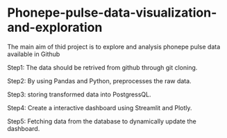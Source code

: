 # Phonepe-pulse-data-visualization-and-exploration
The main aim of thid project is to explore and analysis phonepe pulse data available in Github

Step1: The data should be retrived from github through git cloning.

Step2: By using Pandas and Python, preprocesses the raw data.

Step3: storing transformed data into PostgressQL.

Step4: Create a interactive dashboard using Streamlit and Plotly.

Step5: Fetching data from the database to dynamically update the dashboard.
